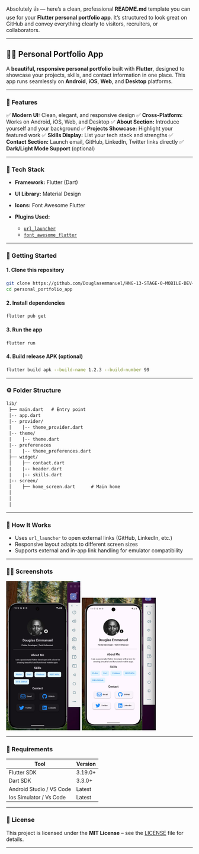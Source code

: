 Absolutely 👍 — here’s a clean, professional **README.md** template you can use for your **Flutter personal portfolio app**.
It’s structured to look great on GitHub and convey everything clearly to visitors, recruiters, or collaborators.

---

## 🧑‍💻 Personal Portfolio App

A **beautiful, responsive personal portfolio** built with **Flutter**, designed to showcase your projects, skills, and contact information in one place.
This app runs seamlessly on **Android**, **iOS**, **Web**, and **Desktop** platforms.

---

### 📱 Features

✅ **Modern UI:** Clean, elegant, and responsive design
✅ **Cross-Platform:** Works on Android, iOS, Web, and Desktop
✅ **About Section:** Introduce yourself and your background
✅ **Projects Showcase:** Highlight your featured work
✅ **Skills Display:** List your tech stack and strengths
✅ **Contact Section:** Launch email, GitHub, LinkedIn, Twitter links directly
✅ **Dark/Light Mode Support** (optional)

---

### 🧩 Tech Stack

* **Framework:** Flutter (Dart)
* **UI Library:** Material Design
* **Icons:** Font Awesome Flutter
* **Plugins Used:**

  * [`url_launcher`](https://pub.dev/packages/url_launcher)
  * [`font_awesome_flutter`](https://pub.dev/packages/font_awesome_flutter)

---

### 🚀 Getting Started

#### 1. Clone this repository

```bash
git clone https://github.com/Douglasemmanuel/HNG-13-STAGE-0-MOBILE-DEV-.git
cd personal_portfolio_app
```

#### 2. Install dependencies

```bash
flutter pub get
```

#### 3. Run the app

```bash
flutter run
```

#### 4. Build release APK (optional)

```bash
flutter build apk --build-name 1.2.3 --build-number 99
```

---

### ⚙️ Folder Structure

```
lib/
 ├── main.dart   # Entry point
 |-- app.dart
 |-- provider/
 |    |-- theme_provider.dart  
 |-- theme/  
 |    |-- theme.dart
 |-- prefereneces
 |    |-- theme_preferences.dart      
 ├── widget/
 │    ├── contact.dart  
 |    |-- header.dart
 |    |-- skills.dart          
 |-- screen/
 │    ├── home_screen.dart      # Main home
 │    
 │    
 │   
```

---

### 🧠 How It Works

* Uses `url_launcher` to open external links (GitHub, LinkedIn, etc.)
* Responsive layout adapts to different screen sizes
* Supports external and in-app link handling for emulator compatibility

---

### 🧑‍🎨 Screenshots

<img src="assets/images/darkmode.jpeg" alt="Main Screen" width="200"/>
<img src="assets/images/lightmode.jpeg" alt="All Todos" width="200"/>

---

### 🧰 Requirements

| Tool                     | Version |
| ------------------------ | ------- |
| Flutter SDK              | 3.19.0+ |
| Dart SDK                 | 3.3.0+  |
| Android Studio / VS Code | Latest  |
| Ios Simulator / Vs Code  | Latest  |

---



### 📝 License

This project is licensed under the **MIT License** – see the [LICENSE](LICENSE) file for details.

---

